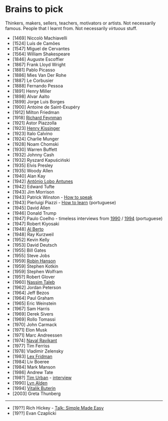 # Brains to pick

Thinkers, makers, sellers, teachers, motivators or artists. Not necessarily famous. People that I learnt from. Not necessarily *virtuous* stuff.

- [1469] Niccolò Machiavelli
- [1524] Luís de Camões
- [1547] Miguel de Cervantes
- [1564] William Shakespeare
- [1846] Auguste Escoffier
- [1867] Frank Lloyd Wright
- [1881] Pablo Picasso
- [1886] Mies Van Der Rohe
- [1887] Le Corbusier
- [1888] Fernando Pessoa
- [1891] Henry Miller
- [1898] Alvar Aalto
- [1899] Jorge Luis Borges
- [1900] Antoine de Saint-Exupéry
- [1912] Milton Friedman
- [1918] [Richard Feynman](https://twitter.com/ProfFeynman)
- [1921] Astor Piazzolla
- [1923] [Henry Kissinger](https://en.wikipedia.org/wiki/Henry_Kissinger)
- [1923] Italo Calvino
- [1924] Charlie Munger
- [1928] Noam Chomski
- [1930] Warren Buffett
- [1932] Johnny Cash
- [1932] Ryszard Kapuściński
- [1935] Elvis Presley
- [1935] Woody Allen
- [1940] Alan Kay
- [1942] [António Lobo Antunes](https://en.wikipedia.org/wiki/Ant%C3%B3nio_Lobo_Antunes)
- [1942] Edward Tufte
- [1943] Jim Morrison
- [1943] Patrick Winston - [How to speak](https://www.youtube.com/watch?v=Unzc731iCUY)
- [1943] Pierluigi Piazzi - [How to learn](https://www.youtube.com/watch?v=RlSCoYwnxr4) (portuguese)
- [1945] David Allen
- [1946] Donald Trump
- [1947] Paulo Coelho - timeless interviews from [1990](https://www.youtube.com/watch?v=ItllhYhQR4Q) / [1994](https://www.youtube.com/watch?v=4AwUM3Br_Pg) (portuguese)
- [1947] Robert Kiyosaki
- [1948] [Al Berto](https://en.wikipedia.org/wiki/Al_Berto)
- [1948] Ray Kurzweil
- [1952] Kevin Kelly
- [1953] David Deutsch
- [1955] Bill Gates 
- [1955] Steve Jobs
- [1959] [Robin Hanson](https://www.overcomingbias.com)
- [1959] Stephen Kotkin
- [1959] Stephen Wolfram
- [195?] Robert Glover
- [1960] [Nassim Taleb](https://twitter.com/nntaleb)
- [1962] Jordan Peterson
- [1964] Jeff Bezos
- [1964] Paul Graham
- [1965] Eric Weinstein
- [1967] Sam Harris
- [1969] Derek Sivers
- [1969] Rollo Tomassi
- [1970] John Carmack
- [1971] Elon Musk
- [1971] Marc Andreessen
- [1974] [Naval Ravikant](https://twitter.com/naval)
- [1977] Tim Ferriss
- [1978] Vladimir Zelensky
- [1983] [Lex Fridman](https://twitter.com/lexfridman)
- [1984] Liv Boeree
- [1984] Mark Manson
- [1986] Andrew Tate
- [198?] [Tim Urban](https://twitter.com/waitbutwhy) - [interview](https://www.youtube.com/watch?v=0Jd7fJgFkPU)
- [1990] [Lyn Alden](https://twitter.com/lynaldencontact)
- [1994] [Vitalik Buterin](https://vitalik.ca)
- [2003] Greta Thunberg

---

- [19??] Rich Hickey - [Talk: Simple Made Easy](www.infoq.com/presentations/Simple-Made-Easy)
- [19??] Evan Czaplicki


<!--
- Abbas (iran - photojournalist)
- Pawel Kuczynski (illustrator)
- Mario Puppo (illustrator)
- Sarah Tavel (ex pinterest ceo)
-->